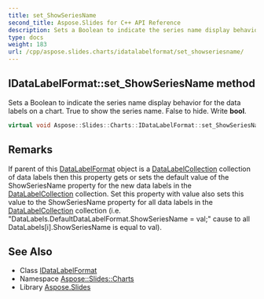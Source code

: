 ```yaml
---
title: set_ShowSeriesName
second_title: Aspose.Slides for C++ API Reference
description: Sets a Boolean to indicate the series name display behavior for the data labels on a chart. True to show the series name. False to hide. Write bool.
type: docs
weight: 183
url: /cpp/aspose.slides.charts/idatalabelformat/set_showseriesname/
---
```

## IDataLabelFormat::set_ShowSeriesName method


Sets a Boolean to indicate the series name display behavior for the data labels on a chart. True to show the series name. False to hide. Write **bool**.

```cpp
virtual void Aspose::Slides::Charts::IDataLabelFormat::set_ShowSeriesName(bool value)=0
```

## Remarks


If parent of this [DataLabelFormat](../../datalabelformat/) object is a [DataLabelCollection](../../datalabelcollection/) collection of data labels then this property gets or sets the default value of the ShowSeriesName property for the new data labels in the [DataLabelCollection](../../datalabelcollection/) collection. Set this property with value also sets this value to the ShowSeriesName property for all data labels in the [DataLabelCollection](../../datalabelcollection/) collection (i.e. \"DataLabels.DefaultDataLabelFormat.ShowSeriesName = val;\" cause to all DataLabels[i].ShowSeriesName is equal to val). 



## See Also

* Class [IDataLabelFormat](../)
* Namespace [Aspose::Slides::Charts](../../)
* Library [Aspose.Slides](../../../)
